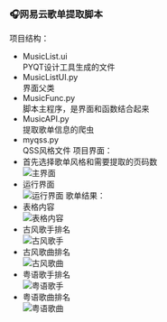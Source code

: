 ### :headphones:网易云歌单提取脚本
项目结构：
- MusicList.ui
</br>PYQT设计工具生成的文件
- MusicListUI.py
</br>界面父类
- MusicFunc.py
</br>脚本主程序，是界面和函数结合起来
- MusicAPI.py
</br>提取歌单信息的爬虫
- myqss.py
</br>QSS风格文件
项目界面：
- 首先选择歌单风格和需要提取的页码数</br>
![主界面](https://github.com/Hopetree/MyTools/blob/master/Music163List/docs/001.png)
- 运行界面</br>
![运行界面](https://github.com/Hopetree/MyTools/blob/master/Music163List/docs/002.png)
歌单结果：
- 表格内容</br>
![表格内容](https://github.com/Hopetree/MyTools/blob/master/Music163List/docs/003.png)
- 古风歌手排名</br>
![古风歌手](https://github.com/Hopetree/MyTools/blob/master/Music163List/docs/gfsinger.png)
- 古风歌曲排名</br>
![古风歌曲](https://github.com/Hopetree/MyTools/blob/master/Music163List/docs/gfsong.png)
- 粤语歌手排名</br>
![粤语歌手](https://github.com/Hopetree/MyTools/blob/master/Music163List/docs/singer.png)
- 粤语歌曲排名</br>
![粤语歌曲](https://github.com/Hopetree/MyTools/blob/master/Music163List/docs/songs.png)






